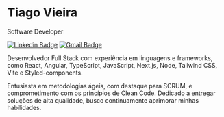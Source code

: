# Tiago Vieira 

 Software Developer

 
[![Linkedin Badge](https://img.shields.io/badge/-Diego%20Fernandes-00875f?style=flat-square&logo=Linkedin&logoColor=white&link=https://www.linkedin.com/in/diego-schell-fernandes/)](https://www.linkedin.com/in/tiago-svieira/) 
[![Gmail Badge](https://img.shields.io/badge/-diego.schell.f@gmail.com-00875f?style=flat-square&logo=Gmail&logoColor=white&link=mailto:diego.schell.f@gmail.com)](mailto:tiagosvieira10@gmail.com)

Desenvolvedor Full Stack com experiência em linguagens e frameworks, como React, Angular, TypeScript, JavaScript, Next.js, Node, Tailwind CSS, Vite e Styled-components. 

Entusiasta em metodologias ágeis, com destaque para SCRUM, e comprometimento com os princípios de Clean Code. 
Dedicado a entregar soluções de alta qualidade, busco continuamente aprimorar minhas habilidades.

